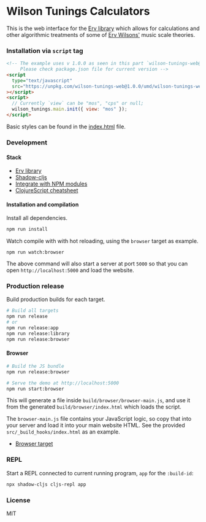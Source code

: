 # Wilson Tunings Calculators

This is the web interface for the [Erv library](https://github.com/diegovdc/erv) which allows for calculations and other algorithmic treatments of some of [Erv Wilsons'](http://anaphoria.com/wilson.html) music scale theories.

### Installation via `script` tag

```html
<!-- The example uses v 1.0.0 as seen in this part `wilson-tunings-web@1.0.0`
     Please check package.json file for current version -->
<script
  type="text/javascript"
  src="https://unpkg.com/wilson-tunings-web@1.0.0/umd/wilson-tunings-web.js"
></script>
<script>
  // Currently `view` can be "mos", "cps" or null;
  wilson_tunings.main.init({ view: "mos" });
</script>
```

Basic styles can be found in the [index.html](https://github.com/diegovdc/erv-web/blob/main/src/_build_hooks/index.html) file.

### Development

#### Stack

- [Erv library](https://github.com/diegovdc/erv)
- [Shadow-cljs](http://shadow-cljs.org/)
- [Integrate with NPM modules](https://shadow-cljs.github.io/docs/UsersGuide.html#npm)
- [ClojureScript cheatsheet](https://cljs.info/cheatsheet/)

#### Installation and compilation

Install all dependencies.

```bash
npm run install
```

Watch compile with with hot reloading, using the `browser` target as example.

```
npm run watch:browser
```

The above command will also start a server at port `5000` so that you can open `http://localhost:5000` and load the website.

### Production release

Build production builds for each target.

```bash
# Build all targets
npm run release
# or
npm run release:app
npm run release:library
npm run release:browser
```

#### Browser

```bash
# Build the JS bundle
npm run release:browser

# Serve the demo at http://localhost:5000
npm run start:browser
```

This will generate a file inside `build/browser/browser-main.js`, and use it from the generated `build/browser/index.html` which loads the script.

The `browser-main.js` file contains your JavaScript logic, so copy that into your server and load it into your main website HTML. See the provided `src/_build_hooks/index.html` as an example.

- [Browser target](https://shadow-cljs.github.io/docs/UsersGuide.html#target-browser)

### REPL

Start a REPL connected to current running program, `app` for the `:build-id`:

```bash
npx shadow-cljs cljs-repl app
```

### License

MIT
